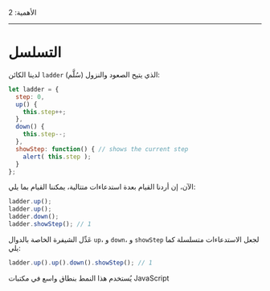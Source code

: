 الأهمية: 2

---

# التسلسل

لدينا الكائن `ladder` (سُلَّم) الذي يتيح الصعود والنزول:

```js
let ladder = {
  step: 0,
  up() { 
    this.step++;
  },
  down() { 
    this.step--;
  },
  showStep: function() { // shows the current step
    alert( this.step );
  }
};
```

الآن، إن أردنا القيام بعدة استدعاءات متتالية، يمكننا القيام بما يلي:

```js
ladder.up();
ladder.up();
ladder.down();
ladder.showStep(); // 1
```

عَدِّل الشيفرة الخاصة بالدوال `up`، و `down`، و `showStep` لجعل الاستدعاءات متسلسلة كما يلي:

```js
ladder.up().up().down().showStep(); // 1
```

يُستخدم هذا النمط بنطاق واسع في مكتبات JavaScript
